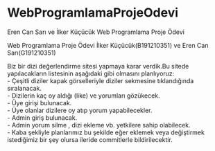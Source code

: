 # WebProgramlamaProjeOdevi
Eren Can Sarı ve İlker Küçücük Web Programlama Proje Ödevi  
  
Web Programlama Proje Ödevi İlker Küçücük(B191210351) ve Eren Can Sarı(G191210351)  
  
  Biz bir dizi değerlendirme sitesi yapmaya karar verdik.Bu sitede yapılacakların listesinin aşağıdaki gibi olmasını planlıyoruz:  
    - Çeşitli diziler kapak görselleriyle diziler sekmesine tıklandığında sıralanacak.  
    - Dizilerin kaç oy aldığı (like) ve yorumları gözükecek.  
    - Üye girişi bulunacak.  
    - Üye olanlar dizilere oy atıp yorum yapabilecekler.  
    - Admin giriş bulunacak.  
    - Admin yorum silme , dizi ekleme vb. yetkilere sahip olabilecek.  
    - Kaba şekliyle planlarımız bu şekilde eğer eklemek veya değiştirmek istediğimiz bir şey olursa ileride commitlerle bildirilecektir.  

